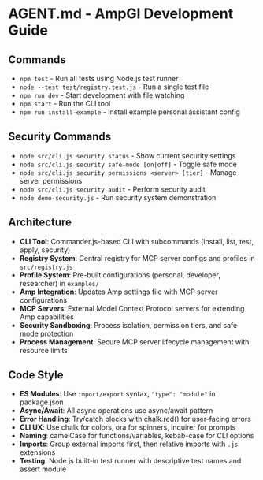 # AGENT.md - AmpGI Development Guide

## Commands
- `npm test` - Run all tests using Node.js test runner
- `node --test test/registry.test.js` - Run a single test file
- `npm run dev` - Start development with file watching
- `npm start` - Run the CLI tool
- `npm run install-example` - Install example personal assistant config

## Security Commands
- `node src/cli.js security status` - Show current security settings
- `node src/cli.js security safe-mode [on|off]` - Toggle safe mode
- `node src/cli.js security permissions <server> [tier]` - Manage server permissions
- `node src/cli.js security audit` - Perform security audit
- `node demo-security.js` - Run security system demonstration

## Architecture
- **CLI Tool**: Commander.js-based CLI with subcommands (install, list, test, apply, security)
- **Registry System**: Central registry for MCP server configs and profiles in `src/registry.js`
- **Profile System**: Pre-built configurations (personal, developer, researcher) in `examples/`
- **Amp Integration**: Updates Amp settings file with MCP server configurations
- **MCP Servers**: External Model Context Protocol servers for extending Amp capabilities
- **Security Sandboxing**: Process isolation, permission tiers, and safe mode protection
- **Process Management**: Secure MCP server lifecycle management with resource limits

## Code Style
- **ES Modules**: Use `import/export` syntax, `"type": "module"` in package.json
- **Async/Await**: All async operations use async/await pattern
- **Error Handling**: Try/catch blocks with chalk.red() for user-facing errors
- **CLI UX**: Use chalk for colors, ora for spinners, inquirer for prompts
- **Naming**: camelCase for functions/variables, kebab-case for CLI options
- **Imports**: Group external imports first, then relative imports with `.js` extensions
- **Testing**: Node.js built-in test runner with descriptive test names and assert module

